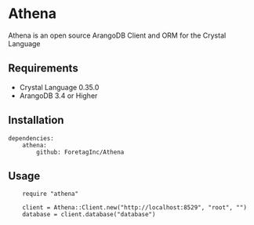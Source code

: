 # Athena
Athena is an open source ArangoDB Client and ORM for the Crystal Language

## Requirements

- Crystal Language 0.35.0
- ArangoDB 3.4 or Higher

## Installation

```
dependencies:
	athena:
		github: ForetagInc/Athena
```

## Usage

```
	require "athena"

	client = Athena::Client.new("http://localhost:8529", "root", "")
	database = client.database("database")
```